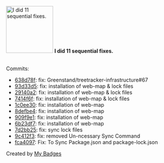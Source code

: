 <img src="https://my-badges.github.io/my-badges/fix-6+.png" alt="I did 11 sequential fixes." title="I did 11 sequential fixes." width="128">
<strong>I did 11 sequential fixes.</strong>
<br><br>

Commits:

- <a href="https://github.com/Siddhant-K-code/treetracker-wallet-web/commit/638d78f574b01eb1061329f54b460f3536160fc6">638d78f</a>: fix: Greenstand/treetracker-infrastructure#67
- <a href="https://github.com/Siddhant-K-code/treetracker-wallet-web/commit/93d33d51cd55cc49c7d02a5ff6793282a4867405">93d33d5</a>: fix: installation of web-map & lock files
- <a href="https://github.com/Siddhant-K-code/treetracker-wallet-web/commit/29140a26cd5476598bed56395577fb79f0be804d">29140a2</a>: fix: installation of web-map & lock files
- <a href="https://github.com/Siddhant-K-code/treetracker-wallet-web/commit/7414f6f578120d255687b6a8034876054cda9b29">7414f6f</a>: fix: installation of web-map & lock files
- <a href="https://github.com/Siddhant-K-code/treetracker-wallet-web/commit/1c0ee30d8dbee754cb7d452665ee75a5453311ea">1c0ee30</a>: fix: installation of web-map
- <a href="https://github.com/Siddhant-K-code/treetracker-wallet-web/commit/8defbe4b8aaea18bc4920a06ca6a8644dd21c344">8defbe4</a>: fix: installation of web-map
- <a href="https://github.com/Siddhant-K-code/treetracker-wallet-web/commit/909f9e10d0690ad1789f4daac1c1b3b48c02fc5d">909f9e1</a>: fix: installation of web-map
- <a href="https://github.com/Siddhant-K-code/treetracker-wallet-web/commit/6b23df78ffee93edf2cbf5d9c5a3d182427b15db">6b23df7</a>: fix: installation of web-map
- <a href="https://github.com/Siddhant-K-code/treetracker-wallet-web/commit/7d2bb2503c33a4e1032f6941cb8a6b9281b40adf">7d2bb25</a>: fix: sync lock files
- <a href="https://github.com/Siddhant-K-code/treetracker-wallet-web/commit/9c412f31b183f73170900f99b1f99b9a04cf3253">9c412f3</a>: fix: removed Un-ncessary Sync Command
- <a href="https://github.com/Siddhant-K-code/treetracker-wallet-web/commit/fca409764463a7862b637c8c8f1d9cf72424eff7">fca4097</a>: Fix: To Sync Package.json and package-lock.json


Created by <a href="https://github.com/my-badges/my-badges">My Badges</a>